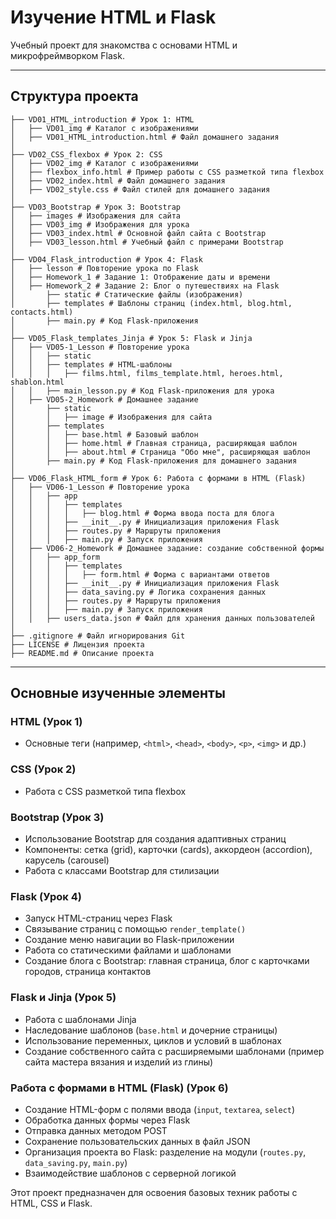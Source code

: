 # Изучение HTML и Flask

Учебный проект для знакомства с основами HTML и микрофреймворком Flask.

---

## Структура проекта

```plaintext
├── VD01_HTML_introduction # Урок 1: HTML
│   ├── VD01_img # Каталог с изображениями
│   ├── VD01_HTML_introduction.html # Файл домашнего задания
│
├── VD02_CSS_flexbox # Урок 2: CSS
│   ├── VD02_img # Каталог с изображениями
│   ├── flexbox_info.html # Пример работы с CSS разметкой типа flexbox
│   ├── VD02_index.html # Файл домашнего задания
│   ├── VD02_style.css # Файл стилей для домашнего задания
│
├── VD03_Bootstrap # Урок 3: Bootstrap
│   ├── images # Изображения для сайта
│   ├── VD03_img # Изображения для урока
│   ├── VD03_index.html # Основной файл сайта с Bootstrap
│   ├── VD03_lesson.html # Учебный файл с примерами Bootstrap
│
├── VD04_Flask_introduction # Урок 4: Flask
│   ├── lesson # Повторение урока по Flask
│   ├── Homework_1 # Задание 1: Отображение даты и времени
│   ├── Homework_2 # Задание 2: Блог о путешествиях на Flask
│       ├── static # Статические файлы (изображения)
│       ├── templates # Шаблоны страниц (index.html, blog.html, contacts.html)
│       ├── main.py # Код Flask-приложения
│
├── VD05_Flask_templates_Jinja # Урок 5: Flask и Jinja
│   ├── VD05-1_Lesson # Повторение урока
│   │   ├── static
│   │   ├── templates # HTML-шаблоны
│   │   │   ├── films.html, films_template.html, heroes.html, shablon.html
│   │   ├── main_lesson.py # Код Flask-приложения для урока
│   ├── VD05-2_Homework # Домашнее задание
│       ├── static
│       │   ├── image # Изображения для сайта
│       ├── templates
│       │   ├── base.html # Базовый шаблон
│       │   ├── home.html # Главная страница, расширяющая шаблон
│       │   ├── about.html # Страница "Обо мне", расширяющая шаблон
│       ├── main.py # Код Flask-приложения для домашнего задания
│
├── VD06_Flask_HTML_form # Урок 6: Работа с формами в HTML (Flask)
│   ├── VD06-1_Lesson # Повторение урока
│   │   ├── app
│   │   │   ├── templates
│   │   │   │   ├── blog.html # Форма ввода поста для блога
│   │   │   ├── __init__.py # Инициализация приложения Flask
│   │   │   ├── routes.py # Маршруты приложения
│   │   │   ├── main.py # Запуск приложения
│   ├── VD06-2_Homework # Домашнее задание: создание собственной формы
│   │   ├── app_form
│   │   │   ├── templates
│   │   │   │   ├── form.html # Форма с вариантами ответов
│   │   │   ├── __init__.py # Инициализация приложения Flask
│   │   │   ├── data_saving.py # Логика сохранения данных
│   │   │   ├── routes.py # Маршруты приложения
│   │   │   ├── main.py # Запуск приложения
│   │   ├── users_data.json # Файл для хранения данных пользователей
│
├── .gitignore # Файл игнорирования Git
├── LICENSE # Лицензия проекта
├── README.md # Описание проекта
```

---

## Основные изученные элементы

### HTML (Урок 1)
- Основные теги (например, `<html>`, `<head>`, `<body>`, `<p>`, `<img>` и др.)

### CSS (Урок 2)
- Работа с CSS разметкой типа flexbox

### Bootstrap (Урок 3)
- Использование Bootstrap для создания адаптивных страниц
- Компоненты: сетка (grid), карточки (cards), аккордеон (accordion), карусель (carousel)
- Работа с классами Bootstrap для стилизации

### Flask (Урок 4)
- Запуск HTML-страниц через Flask
- Связывание страниц с помощью `render_template()`
- Создание меню навигации во Flask-приложении
- Работа со статическими файлами и шаблонами
- Создание блога с Bootstrap: главная страница, блог с карточками городов, страница контактов

### Flask и Jinja (Урок 5)
- Работа с шаблонами Jinja
- Наследование шаблонов (`base.html` и дочерние страницы)
- Использование переменных, циклов и условий в шаблонах
- Создание собственного сайта с расширяемыми шаблонами (пример сайта мастера вязания и изделий из глины)

### Работа с формами в HTML (Flask) (Урок 6)
- Создание HTML-форм с полями ввода (`input`, `textarea`, `select`)
- Обработка данных формы через Flask
- Отправка данных методом POST
- Сохранение пользовательских данных в файл JSON
- Организация проекта во Flask: разделение на модули (`routes.py`, `data_saving.py`, `main.py`)
- Взаимодействие шаблонов с серверной логикой

Этот проект предназначен для освоения базовых техник работы с HTML, CSS и Flask.

